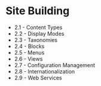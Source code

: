# Site Building

- 2.1 - Content Types
- 2.2 - Display Modes
- 2.3 - Taxonomies
- 2.4 - Blocks
- 2.5 - Menus
- 2.6 - Views
- 2.7 - Configuration Management
- 2.8 - Internationalization
- 2.9 - Web Services
